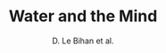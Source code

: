 ---
cat: ciel
subcat: neurophysics
bestof: false
author: D. Le Bihan et al.
title: Water and the Mind
year: 2007
type: misc
---